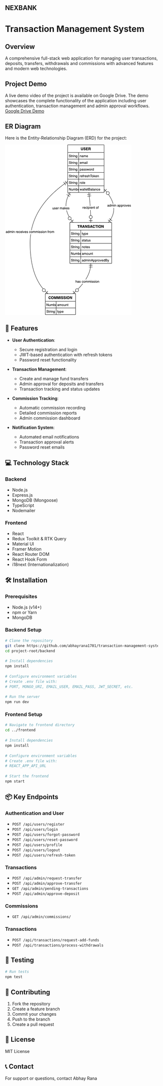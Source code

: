 

## NEXBANK 
# Transaction Management System

## Overview

A comprehensive full-stack web application for managing user transactions, deposits, transfers, withdrawals and commissions with advanced features and modern web technologies.

## Project Demo

A live demo video of the project is available on Google Drive. The demo showcases the complete functionality of the application including user authentication, transaction management and admin approval workflows.
[Google Drive Demo](https://drive.google.com/file/d/1aT_H70HNjO4DraGoJ5AgBMZSOoaVYjQ0/view?usp=sharing)

## ER Diagram

Here is the Entity-Relationship Diagram (ERD) for the project:

![ER Diagram](docs/Er-Diagram.png)


## 🚀 Features

- **User Authentication**: 
  - Secure registration and login
  - JWT-based authentication with refresh tokens
  - Password reset functionality

- **Transaction Management**:
  - Create and manage fund transfers
  - Admin approval for deposits and transfers
  - Transaction tracking and status updates

- **Commission Tracking**:
  - Automatic commission recording
  - Detailed commission reports
  - Admin commission dashboard

- **Notification System**:
  - Automated email notifications
  - Transaction approval alerts
  - Password reset emails

## 💻 Technology Stack

### Backend
- Node.js
- Express.js
- MongoDB (Mongoose)
- TypeScript
- Nodemailer

### Frontend
- React
- Redux Toolkit & RTK Query
- Material UI
- Framer Motion
- React Router DOM
- React Hook Form
- i18next (Internationalization)

## 🛠 Installation

### Prerequisites
- Node.js (v14+)
- npm or Yarn
- MongoDB

### Backend Setup
```bash
# Clone the repository
git clone https://github.com/abhayrana1701/transaction-management-system.git
cd project-root/backend

# Install dependencies
npm install

# Configure environment variables
# Create .env file with:
# PORT, MONGO_URI, EMAIL_USER, EMAIL_PASS, JWT_SECRET, etc.

# Run the server
npm run dev
```

### Frontend Setup
```bash
# Navigate to frontend directory
cd ../frontend

# Install dependencies
npm install

# Configure environment variables
# Create .env file with:
# REACT_APP_API_URL

# Start the frontend
npm start
```

## 📦 Key Endpoints

### Authentication and User
- `POST /api/users/register`
- `POST /api/users/login`
- `POST /api/users/forgot-password`
- `POST /api/users/reset-password`
- `POST /api/users/profile`
- `POST /api/users/logout`
- `POST /api/users/refresh-token`

### Transactions
- `POST /api/admin/request-transfer`
- `POST /api/admin/approve-transfer`
- `GET /api/admin/pending-transactions`
- `POST /api/admin/approve-deposit`

### Commissions
- `GET /api/admin/commissions/`

### Transactions
- `POST /api/transactions/request-add-funds`
- `POST /api/transactions/process-withdrawals`

## 🧪 Testing
```bash
# Run tests
npm test
```

## 🤝 Contributing
1. Fork the repository
2. Create a feature branch
3. Commit your changes
4. Push to the branch
5. Create a pull request

## 📄 License
MIT License

## 📞 Contact
For support or questions, contact Abhay Rana

